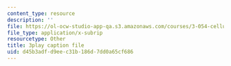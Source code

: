 ```yaml
---
content_type: resource
description: ''
file: https://ol-ocw-studio-app-qa.s3.amazonaws.com/courses/3-054-cellular-solids-structure-properties-and-applications-spring-2015/d45b3adfd9eec31b186d7dd0a65cf686_WiFahA1iAv4.srt
file_type: application/x-subrip
resourcetype: Other
title: 3play caption file
uid: d45b3adf-d9ee-c31b-186d-7dd0a65cf686
---
```

